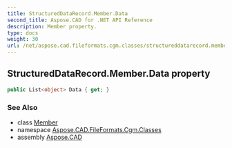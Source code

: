 ```yaml
---
title: StructuredDataRecord.Member.Data
second_title: Aspose.CAD for .NET API Reference
description: Member property. 
type: docs
weight: 30
url: /net/aspose.cad.fileformats.cgm.classes/structureddatarecord.member/data/
---
```

## StructuredDataRecord.Member.Data property

```csharp
public List<object> Data { get; }
```

### See Also

* class [Member](../)
* namespace [Aspose.CAD.FileFormats.Cgm.Classes](../../structureddatarecord.member/)
* assembly [Aspose.CAD](../../../)



